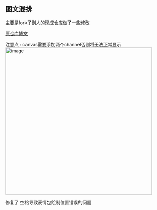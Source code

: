 图文混排
---

主要是fork了别人的现成仓库做了一些修改

[原仓库博文](https://blog.csdn.net/linxinfa/article/details/115548566)

注意点 :
canvas需要添加两个channel否则将无法正常显示
 <img width="460" alt="image" src="https://github.com/Hestiny/EmojiText/assets/44103891/01977217-5070-49fa-8e63-91885b736a36">

修复了 空格导致表情包绘制位置错误的问题
